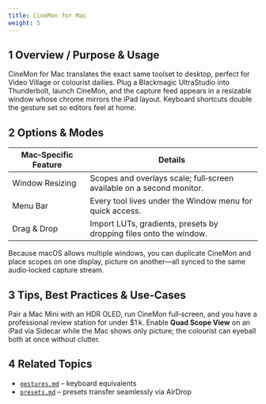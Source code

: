 ```yaml
---
title: CineMon for Mac
weight: 5
---
```


## 1  Overview / Purpose & Usage
CineMon for Mac translates the exact same toolset to desktop, perfect for Video Village or colourist dailies.  Plug a Blackmagic UltraStudio into Thunderbolt, launch CineMon, and the capture feed appears in a resizable window whose chrome mirrors the iPad layout.  Keyboard shortcuts double the gesture set so editors feel at home.

## 2  Options & Modes
| Mac‑Specific Feature | Details |
|----------------------|---------|
| Window Resizing | Scopes and overlays scale; full‑screen available on a second monitor. |
| Menu Bar | Every tool lives under the Window menu for quick access. |
| Drag & Drop | Import LUTs, gradients, presets by dropping files onto the window. |

Because macOS allows multiple windows, you can duplicate CineMon and place scopes on one display, picture on another—all synced to the same audio‑locked capture stream.

## 3  Tips, Best Practices & Use‑Cases
Pair a Mac Mini with an HDR OLED, run CineMon full‑screen, and you have a professional review station for under \$1 k.  Enable **Quad Scope View** on an iPad via Sidecar while the Mac shows only picture; the colourist can eyeball both at once without clutter.

## 4  Related Topics
* [`gestures.md`](gestures.md) – keyboard equivalents
* [`presets.md`](presets.md) – presets transfer seamlessly via AirDrop
